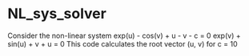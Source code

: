 # NL_sys_solver

 Consider the non-linear system
   exp(u) - cos(v) + u - v - c = 0
   exp(v) + sin(u) + v + u = 0
  This code calculates the root vector (u, v) for c = 10
